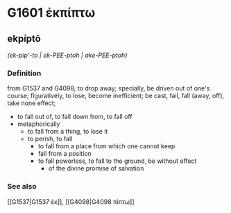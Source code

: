 # G1601 ἐκπίπτω

## ekpíptō

_(ek-pip'-to | ek-PEE-ptoh | ake-PEE-ptoh)_

### Definition

from G1537 and G4098; to drop away; specially, be driven out of one's course; figuratively, to lose, become inefficient; be cast, fail, fall (away, off), take none effect; 

- to fall out of, to fall down from, to fall off
- metaphorically
  - to fall from a thing, to lose it
  - to perish, to fall
    - to fall from a place from which one cannot keep
    - fall from a position
    - to fall powerless, to fall to the ground, be without effect
      - of the divine promise of salvation

### See also

[[G1537|G1537 ἐκ]], [[G4098|G4098 πίπτω]]
